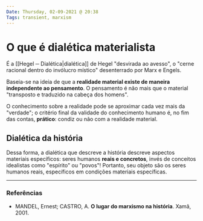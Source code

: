 ```yaml
---
Date: Thursday, 02-09-2021 @ 20:38
Tags: transient, marxism
---
```

# O que é dialética materialista
É a [[Hegel ─ Dialética|dialética]] de Hegel "desvirada ao avesso", o "cerne racional dentro do invólucro místico" desenterrado por Marx e Engels. 

Baseia-se na ideia de que a **realidade material existe de maneira independente ao pensamento**. O pensamento é não mais que o material "transposto e traduzido na cabeça dos homens". 

O conhecimento sobre a realidade pode se aproximar cada vez mais da "verdade"; o critério final da validade do conhecimento humano é, no fim das contas, **prático**: condiz ou não com a realidade material. 

## Dialética da história
Dessa forma, a dialética que descreve a história descreve aspectos materiais específicos: seres humanos **reais e concretos**, invés de conceitos idealistas como "espírito" ou "povos"! Portanto, seu objeto são os seres humanos reais, específicos em condições materiais específicas. 


---
### Referências
- MANDEL, Ernest; CASTRO, A. **O lugar do marxismo na história**. Xamã, 2001.